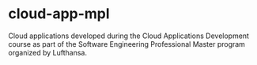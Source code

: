 # cloud-app-mpl
Cloud applications developed during the Cloud Applications Development course as part of the Software Engineering Professional Master program organized by Lufthansa.
